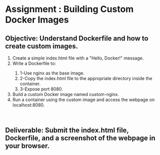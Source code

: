 # Assignment : Building Custom Docker Images
## Objective: Understand Dockerfile and how to create custom images.

<ol>
<li>Create a simple index.html file with a "Hello, Docker!" message.</li>
<li>Write a Dockerfile to:</li>
  <ol>
    <li>1-Use nginx as the base image.</li>
    <li>2-Copy the index.html file to the appropriate directory inside the container.</li>
    <li>3-Expose port 8080.</li>
  </ol>
<li>Build a custom Docker image named custom-nginx.</li>
<li>Run a container using the custom image and access the webpage on localhost:8080.</li>
</ol><br>

## Deliverable: Submit the index.html file, Dockerfile, and a screenshot of the webpage in your browser.
